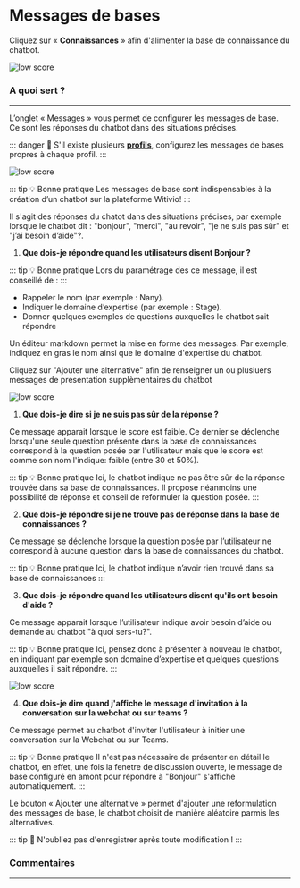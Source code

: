 # Messages de bases


Cliquez sur « **Connaissances** » afin d'alimenter la base de connaissance du chatbot.

<div class="image_center">
  <img :src="$withBase('/assets/img/fr/connaissances/messages1.png')" alt="low score">
</div>




### A quoi sert ?
---

L’onglet « Messages » vous permet de configurer les messages de base. Ce sont les réponses du chatbot dans des situations précises.


::: danger 🔴
S'il existe plusieurs [**profils**](/fr/chatbot/profil.html), configurez les messages de bases propres à chaque profil.
:::

<div class="image_center">
  <img :src="$withBase('/assets/img/fr/connaissances/messages2.png')" alt="low score">
</div>

::: tip 💡 Bonne pratique
Les messages de base sont indispensables à la création d’un chatbot sur la plateforme Witivio!
:::

Il s'agit des réponses du chatot dans des situations précises, par exemple lorsque le chatbot dit : "bonjour", "merci", "au revoir", "je ne suis pas sûr" et "j’ai besoin d’aide"?.

1.  **Que dois-je répondre quand les utilisateurs disent Bonjour ?**

::: tip 💡 Bonne pratique
Lors du paramétrage des ce message, il est conseillé de :
:::


-   Rappeler le nom (par exemple : Nany).
-   Indiquer le domaine d’expertise (par exemple : Stage).
-   Donner quelques exemples de questions auxquelles le chatbot sait répondre

Un éditeur markdown permet la mise en forme des messages. Par exemple, indiquez en gras le nom ainsi que le domaine d'expertise du chatbot.

Cliquez sur "Ajouter une alternative" afin de renseigner un ou plusiuers messages de presentation supplèmentaires du chatbot

<div class="image_center">
  <img :src="$withBase('/assets/img/fr/connaissances/messages3.png')" alt="low score">
</div>




1.  **Que dois-je dire si je ne suis pas sûr de la réponse ?**

Ce message apparait lorsque le score est faible. Ce dernier se déclenche lorsqu'une seule question présente dans la base de connaissances correspond à la question posée par l'utilisateur mais que le score est comme son nom l'indique: faible (entre 30 et 50%).

::: tip 💡 Bonne pratique
Ici, le chatbot indique ne pas être sûr de la réponse trouvée dans sa base de connaissances. Il propose néanmoins une possibilité de réponse et conseil de reformuler la question posée.
:::


2.  **Que dois-je répondre si je ne trouve pas de réponse dans la base de connaissances ?**

Ce message se déclenche lorsque la question posée par l’utilisateur ne correspond à aucune question dans la base de connaissances du chatbot.

::: tip 💡 Bonne pratique
Ici, le chatbot indique n’avoir rien trouvé dans sa base de connaissances
:::


3.  **Que dois-je répondre quand les utilisateurs disent qu'ils ont besoin d'aide ?**

Ce message apparait lorsque l’utilisateur indique avoir besoin d’aide ou demande au chatbot "à quoi sers-tu?".

::: tip 💡 Bonne pratique
Ici, pensez donc à présenter à nouveau le chatbot, en indiquant par exemple son domaine d’expertise et quelques questions auxquelles il sait répondre.
:::


<div class="image_center">
  <img :src="$withBase('/assets/img/fr/connaissances/messages4.png')" alt="low score">
</div>

4.  **Que dois-je dire quand j'affiche le message d'invitation à la conversation sur la webchat ou sur teams ?**

Ce message permet au chatbot d'inviter l'utilisateur à initier une conversation sur la Webchat ou sur Teams.

::: tip 💡 Bonne pratique
Il n'est pas nécessaire de présenter en détail le chatbot, en effet, une fois la fenetre de discussion ouverte, le message de base configuré en amont pour répondre à "Bonjour" s'affiche automatiquement.
:::


Le bouton « Ajouter une alternative » permet d'ajouter une reformulation des messages de base, le chatbot choisit de manière aléatoire parmis les alternatives.

::: tip 💾
N'oubliez pas d'enregistrer après toute modification !
:::



### Commentaires
---
<Commentaire />
